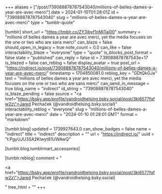 +++
aliases = ["/post/739088878787543040/millions-of-belles-dames-a-year-are-avec-merci"]
date = 2024-01-10T01:28:01Z
id = "739088878787543040"
slug = "millions-of-belles-dames-a-year-are-avec-merci"
type = "tumblr-quote"

[tumblr]
short_url = "https://tmblr.co/ZY3jbyf1nMjTai00"
summary = "millions of belles dames a year are avec merci, yet the media focuses on the one or two who are sans merci"
can_blaze = false
should_open_in_legacy = true
note_count = 0.0
can_like = false
interactability_blaze = "everyone"
type = "quote"
is_blocks_post_format = false
state = "published"
can_reply = false
id = 7.39088878787543e+17
is_blazed = false
can_reblog = false
display_avatar = true
post_url = "https://indirect.io/post/739088878787543040/millions-of-belles-dames-a-year-are-avec-merci"
timestamp = 1704850081.0
reblog_key = "GDtQkGJa"
text = "millions of belles dames a year are avec merci, yet the media focuses on the one or two who are sans merci"
can_send_in_message = true
blog_name = "indirect"
id_string = "739088878787543040"
is_blaze_pending = false
source = "<a href=\"https://bsky.app/profile/vandroidhelsing.bsky.social/post/3ki6577fqfw2z\">Jared Pechaček (@vandroidhelsing.bsky.social)</a>"
interactability_reblog = "everyone"
slug = "millions-of-belles-dames-a-year-are-avec-merci"
date = "2024-01-10 01:28:01 GMT"
format = "markdown"

[tumblr.blog]
updated = 1739927643.0
can_show_badges = false
name = "indirect"
title = "indirect"
description = ""
url = "https://indirect.io/"
uuid = "t:PgyUJU3SA2Klwyt81UWAwQ"

[tumblr.blog.tumblrmart_accessories]

[tumblr.reblog]
comment = "<p><a href=\"https://bsky.app/profile/vandroidhelsing.bsky.social/post/3ki6577fqfw2z\">Jared Pechaček (@vandroidhelsing.bsky.social)</a></p>"
tree_html = ""
+++
